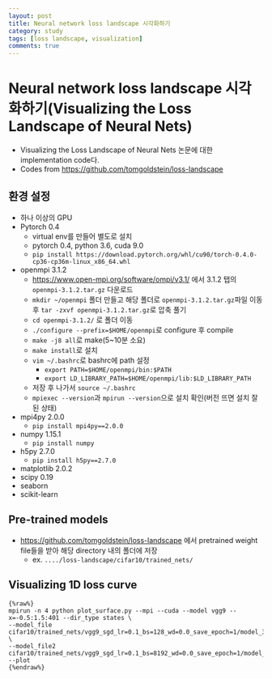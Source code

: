 ```yaml
---
layout: post
title: Neural network loss landscape 시각화하기
category: study
tags: [loss landscape, visualization]
comments: true
---
```


# Neural network loss landscape 시각화하기(Visualizing the Loss Landscape of Neural Nets)
- Visualizing the Loss Landscape of Neural Nets 논문에 대한 implementation code다.
- Codes from https://github.com/tomgoldstein/loss-landscape

## 환경 설정
- 하나 이상의 GPU
- Pytorch 0.4
  - virtual env를 만들어 별도로 설치
  - pytorch 0.4, python 3.6, cuda 9.0
  - `pip install https://download.pytorch.org/whl/cu90/torch-0.4.0-cp36-cp36m-linux_x86_64.whl`
- openmpi 3.1.2
  - https://www.open-mpi.org/software/ompi/v3.1/ 에서 3.1.2 탭의 `openmpi-3.1.2.tar.gz` 다운로드
  - `mkdir ~/openmpi` 폴더 만들고 해당 폴더로 `openmpi-3.1.2.tar.gz`파일 이동 후 `tar -zxvf openmpi-3.1.2.tar.gz`로 압축 풀기
  - `cd openmpi-3.1.2/` 로 폴더 이동
  - `./configure --prefix=$HOME/openmpi`로 configure 후 compile
  - `make -j8 all`로 make(5~10분 소요)
  - `make install`로 설치
  - `vim ~/.bashrc`로 bashrc에 path 설정
    - `export PATH=$HOME/openmpi/bin:$PATH`
    - `export LD_LIBRARY_PATH=$HOME/openmpi/lib:$LD_LIBRARY_PATH`
  - 저장 후 나가서 `source ~/.bashrc`
  - `mpiexec --version`과 `mpirun --version`으로 설치 확인(버전 뜨면 설치 잘 된 상태)
- mpi4py 2.0.0
  - `pip install mpi4py==2.0.0`
- numpy 1.15.1
  - `pip install numpy`
- h5py 2.7.0
  - `pip install h5py==2.7.0`
- matplotlib 2.0.2
- scipy 0.19
- seaborn
- scikit-learn
## Pre-trained models
- https://github.com/tomgoldstein/loss-landscape 에서 pretrained weight file들을 받아 해당 directory 내의 폴더에 저장
  - ex. `..../loss-landscape/cifar10/trained_nets/`
## Visualizing 1D loss curve
```
{%raw%}
mpirun -n 4 python plot_surface.py --mpi --cuda --model vgg9 --x=-0.5:1.5:401 --dir_type states \
--model_file cifar10/trained_nets/vgg9_sgd_lr=0.1_bs=128_wd=0.0_save_epoch=1/model_300.t7 \
--model_file2 cifar10/trained_nets/vgg9_sgd_lr=0.1_bs=8192_wd=0.0_save_epoch=1/model_300.t7 --plot
{%endraw%}
```
